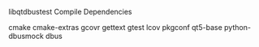 libqtdbustest Compile Dependencies

cmake cmake-extras gcovr gettext gtest lcov pkgconf qt5-base python-dbusmock dbus
